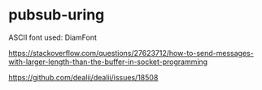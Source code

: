 # pubsub-uring

ASCII font used: DiamFont


https://stackoverflow.com/questions/27623712/how-to-send-messages-with-larger-length-than-the-buffer-in-socket-programming


https://github.com/dealii/dealii/issues/18508